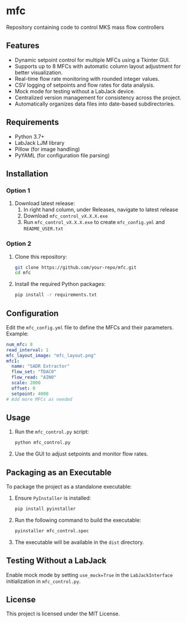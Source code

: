 # mfc
Repository containing code to control MKS mass flow controllers

## Features
- Dynamic setpoint control for multiple MFCs using a Tkinter GUI.
- Supports up to 8 MFCs with automatic column layout adjustment for better visualization.
- Real-time flow rate monitoring with rounded integer values.
- CSV logging of setpoints and flow rates for data analysis.
- Mock mode for testing without a LabJack device.
- Centralized version management for consistency across the project.
- Automatically organizes data files into date-based subdirectories.

## Requirements
- Python 3.7+
- LabJack LJM library
- Pillow (for image handling)
- PyYAML (for configuration file parsing)

## Installation
### Option 1
1. Download latest release:
   1. In right hand column, under Releases, navigate to latest release
   2. Download `mfc_control_vX.X.X.exe`
   3. Run `mfc_control_vX.X.X.exe` to create `mfc_config.yml` and `README_USER.txt`
### Option 2
1. Clone this repository:
   ```bash
   git clone https://github.com/your-repo/mfc.git
   cd mfc
   ```
2. Install the required Python packages:
   ```bash
   pip install -r requirements.txt
   ```

## Configuration
Edit the `mfc_config.yml` file to define the MFCs and their parameters. Example:
```yaml
num_mfc: 8
read_interval: 1
mfc_layout_image: "mfc_layout.png"
mfc1:
  name: "SADR Extractor"
  flow_set: "TDAC0"
  flow_read: "AIN0"
  scale: 2000
  offset: 0
  setpoint: 4000
# Add more MFCs as needed
```

## Usage
1. Run the `mfc_control.py` script:
   ```bash
   python mfc_control.py
   ```
2. Use the GUI to adjust setpoints and monitor flow rates.

## Packaging as an Executable
To package the project as a standalone executable:
1. Ensure `PyInstaller` is installed:
   ```bash
   pip install pyinstaller
   ```
2. Run the following command to build the executable:
   ```bash
   pyinstaller mfc_control.spec
   ```
3. The executable will be available in the `dist` directory.

## Testing Without a LabJack
Enable mock mode by setting `use_mock=True` in the `LabJackInterface` initialization in `mfc_control.py`.

## License
This project is licensed under the MIT License.
